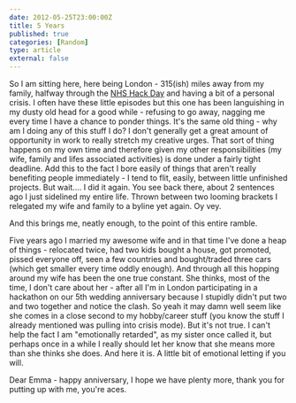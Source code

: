 ```yaml
---
date: 2012-05-25T23:00:00Z
title: 5 Years
published: true
categories: [Random]
type: article
external: false
---
```

So I am sitting here, here being London - 315(ish) miles away from my family, halfway through the [NHS Hack Day](http://nhshackday.com) and having a bit of a personal crisis.  I often have these little episodes but this one has been languishing in my dusty old head for a good while - refusing to go away, nagging me every time I have a chance to ponder things.  It's the same old thing - why am I doing any of this stuff I do?  I don't generally get a great amount of opportunity in work to really stretch my creative urges.  That sort of thing happens on my own time and therefore given my other responsibilities (my wife, family and lifes associated activities) is done under a fairly tight deadline.  Add this to the fact I bore easily of things that aren't really benefiting people immediately - I tend to flit, easily, between little unfinished projects.  But wait....  I did it again.  You see back there, about 2 sentences ago I just sidelined my entire life.  Thrown between two looming brackets I relegated my wife and family to a byline yet again.  Oy vey.

And this brings me, neatly enough, to the point of this entire ramble.

Five years ago I married my awesome wife and in that time I've done a heap of things - relocated twice, had two kids bought a house, got promoted, pissed everyone off, seen a few countries and bought/traded three cars (which get smaller every time oddly enough).  And through all this hopping around my wife has been the one true constant.  She thinks, most of the time, I don't care about her - after all I'm in London participating in a hackathon on our 5th wedding anniversary because I stupidly didn't put two and two together and notice the clash.  So yeah it may damn well seem like she comes in a close second to my hobby/career stuff (you know the stuff I already mentioned was pulling into crisis mode).  But it's not true.  I can't help the fact I am "emotionally retarded", as my sister once called it, but perhaps once in a while I really should let her know that she means more than she thinks she does.  And here it is.  A little bit of emotional letting if you will.

Dear Emma - happy anniversary, I hope we have plenty more, thank you for putting up with me, you're aces.